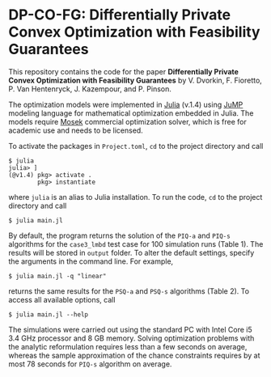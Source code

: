 # DP-CO-FG: Differentially Private Convex Optimization with Feasibility Guarantees

This repository contains the code for the paper __Differentially Private Convex Optimization with Feasibility Guarantees__ by V. Dvorkin, F. Fioretto, P. Van Hentenryck, J. Kazempour, and P. Pinson.

The optimization models were implemented in [Julia](https://juliacomputing.com/products/juliapro) (v.1.4) using [JuMP](https://github.com/JuliaOpt/JuMP.jl) modeling language for mathematical optimization embedded in Julia. The models require [Mosek](https://www.mosek.com) commercial optimization solver, which is free for academic use and needs to be licensed. 

To activate the packages in ```Project.toml```, ```cd``` to the project directory and call
```
$ julia 
julia> ]
(@v1.4) pkg> activate .
        pkg> instantiate
```

where ```julia``` is an alias to Julia installation. To run the code, ```cd``` to the project directory and call
```
$ julia main.jl
```

By default, the program returns the solution of the ```PIQ-a``` and ```PIQ-s``` algorithms for the ```case3_lmbd``` test case  for 100 simulation runs (Table 1). The results will be stored in ```output``` folder. To alter the default settings, specify the arguments in the command line. For example, 
```
$ julia main.jl -q "linear"
```
returns the same results for the ```PSQ-a``` and ```PSQ-s``` algorithms (Table 2). To access all available options, call 
```
$ julia main.jl --help
```

The simulations were carried out using the standard PC with Intel Core i5 3.4 GHz processor and 8 GB memory. Solving optimization problems with the analytic reformulation requires less than a few seconds on average, whereas the sample approximation of the chance constraints requires by at most 78 seconds for ```PIQ-s``` algorithm on average. 


